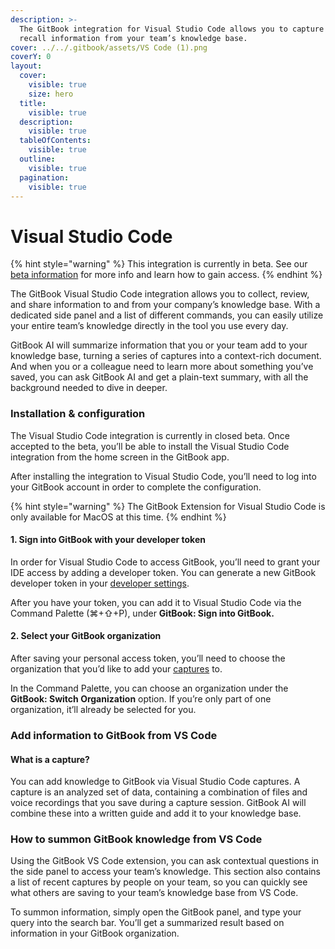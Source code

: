 ```yaml
---
description: >-
  The GitBook integration for Visual Studio Code allows you to capture and
  recall information from your team’s knowledge base.
cover: ../../.gitbook/assets/VS Code (1).png
coverY: 0
layout:
  cover:
    visible: true
    size: hero
  title:
    visible: true
  description:
    visible: true
  tableOfContents:
    visible: true
  outline:
    visible: true
  pagination:
    visible: true
---
```


# Visual Studio Code

{% hint style="warning" %}
This integration is currently in beta. See our [beta information](./) for more info and learn how to gain access.
{% endhint %}

The GitBook Visual Studio Code integration allows you to collect, review, and share information to and from your company’s knowledge base. With a dedicated side panel and a list of different commands, you can easily utilize your entire team’s knowledge directly in the tool you use every day.

GitBook AI will summarize information that you or your team add to your knowledge base, turning a series of captures into a context-rich document. And when you or a colleague need to learn more about something you’ve saved, you can ask GitBook AI and get a plain-text summary, with all the background needed to dive in deeper.

### Installation & configuration

The Visual Studio Code integration is currently in closed beta. Once accepted to the beta, you’ll be able to install the Visual Studio Code integration from the home screen in the GitBook app.

After installing the integration to Visual Studio Code, you’ll need to log into your GitBook account in order to complete the configuration.

{% hint style="warning" %}
The GitBook Extension for Visual Studio Code is only available for MacOS at this time.
{% endhint %}

#### 1. Sign into GitBook with your developer token

In order for Visual Studio Code to access GitBook, you’ll need to grant your IDE access by adding a developer token. You can generate a new GitBook developer token in your [developer settings](https://app.gitbook.com/account/developer).

After you have your token, you can add it to Visual Studio Code via the Command Palette (⌘+⇧+P), under **GitBook: Sign into GitBook.**

#### 2. Select your GitBook organization

After saving your personal access token, you’ll need to choose the organization that you’d like to add your [captures](visual-studio-code.md#what-is-a-capture) to.

In the Command Palette, you can choose an organization under the **GitBook: Switch Organization** option. If you’re only part of one organization, it’ll already be selected for you.

### Add information to GitBook from VS Code

#### What is a capture?

You can add knowledge to GitBook via Visual Studio Code captures. A capture is an analyzed set of data, containing a combination of files and voice recordings that you save during a capture session. GitBook AI will combine these into a written guide and add it to your knowledge base.

### How to summon GitBook knowledge from VS Code

Using the GitBook VS Code extension, you can ask contextual questions in the side panel to access your team’s knowledge. This section also contains a list of recent captures by people on your team, so you can quickly see what others are saving to your team’s knowledge base from VS Code.

To summon information, simply open the GitBook panel, and type your query into the search bar. You’ll get a summarized result based on information in your GitBook organization.
